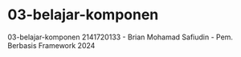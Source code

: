 # 03-belajar-komponen
03-belajar-komponen 2141720133 - Brian Mohamad Safiudin - Pem. Berbasis Framework 2024
